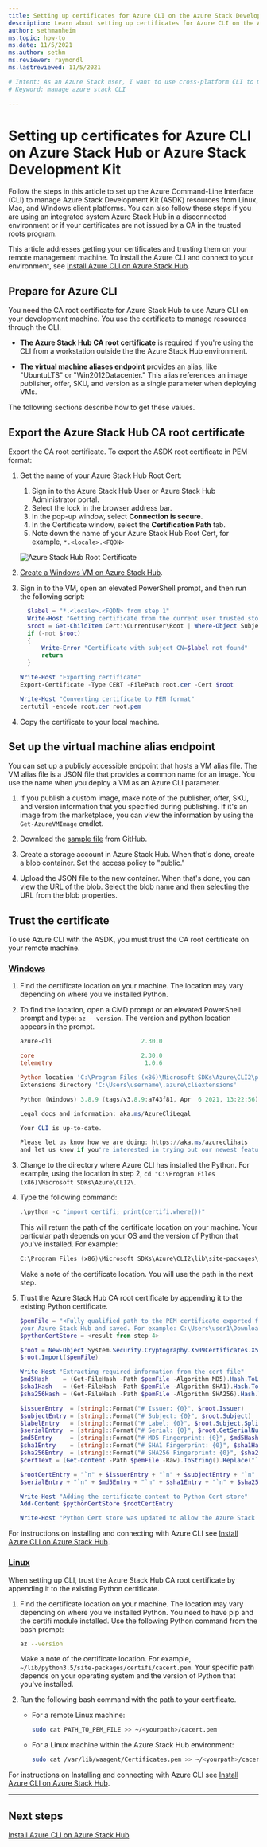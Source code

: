 ```yaml
---
title: Setting up certificates for Azure CLI on the Azure Stack Development Kit (ASDK)? | Microsoft Docs
description: Learn about setting up certificates for Azure CLI on the Azure Stack Development Kit Azure Stack Development Kit.
author: sethmanheim
ms.topic: how-to
ms.date: 11/5/2021
ms.author: sethm
ms.reviewer: raymondl
ms.lastreviewed: 11/5/2021

# Intent: As an Azure Stack user, I want to use cross-platform CLI to manage and deploy resources on Azure Stack.
# Keyword: manage azure stack CLI

---
```


# Setting up certificates for Azure CLI on Azure Stack Hub or Azure Stack Development Kit

Follow the steps in this article to set up the Azure Command-Line Interface (CLI) to manage Azure Stack Development Kit (ASDK) resources from Linux, Mac, and Windows client platforms. You can also follow these steps if you are using an integrated system Azure Stack Hub in a disconnected environment or if your certificates are not issued by a CA in the trusted roots program.

This article addresses getting your certificates and trusting them on your remote management machine. To install the Azure CLI and connect to your environment, see [Install Azure CLI on Azure Stack Hub](../user/azure-stack-version-profiles-azurecli2.md).

## Prepare for Azure CLI

You need the CA root certificate for Azure Stack Hub to use Azure CLI on your development machine. You use the certificate to manage resources through the CLI.

 - **The Azure Stack Hub CA root certificate** is required if you're using the CLI from a workstation outside the the Azure Stack Hub environment. 

 - **The virtual machine aliases endpoint** provides an alias, like "UbuntuLTS" or "Win2012Datacenter." This alias references an image publisher, offer, SKU, and version as a single parameter when deploying VMs.  

The following sections describe how to get these values.

## Export the Azure Stack Hub CA root certificate

Export the CA root certificate. To export the ASDK root certificate in PEM format:

1. Get the name of your Azure Stack Hub Root Cert:
    1. Sign in to the Azure Stack Hub User or Azure Stack Hub Administrator portal.
    2. Select the lock in the browser address bar.
    3. In the pop-up window, select **Connection is secure**.
    4. In the Certificate window, select the **Certification Path** tab.
    5. Note down the name of your Azure Stack Hub Root Cert, for example, `*.<locale>.<FQDN>`

    ![Azure Stack Hub Root Certificate](../user/media/azure-stack-version-profiles-azurecli2/root-cert-name.png)

2. [Create a Windows VM on Azure Stack Hub](../user/azure-stack-quick-windows-portal.md).

3. Sign in to the VM, open an elevated PowerShell prompt, and then run the following script:

    ```powershell  
      $label = "*.<locale>.<FQDN> from step 1"
      Write-Host "Getting certificate from the current user trusted store with subject CN=$label"
      $root = Get-ChildItem Cert:\CurrentUser\Root | Where-Object Subject -eq "CN=$label" | select -First 1
      if (-not $root)
      {
          Write-Error "Certificate with subject CN=$label not found"
          return
      }

    Write-Host "Exporting certificate"
    Export-Certificate -Type CERT -FilePath root.cer -Cert $root

    Write-Host "Converting certificate to PEM format"
    certutil -encode root.cer root.pem
    ```

4. Copy the certificate to your local machine.

## Set up the virtual machine alias endpoint

You can set up a publicly accessible endpoint that hosts a VM alias file. The VM alias file is a JSON file that provides a common name for an image. You use the name when you deploy a VM as an Azure CLI parameter.

1. If you publish a custom image, make note of the publisher, offer, SKU, and version information that you specified during publishing. If it's an image from the marketplace, you can view the information by using the ```Get-AzureVMImage``` cmdlet.  

2. Download the [sample file](https://raw.githubusercontent.com/Azure/azure-rest-api-specs/master/arm-compute/quickstart-templates/aliases.json) from GitHub.

3. Create a storage account in Azure Stack Hub. When that's done, create a blob container. Set the access policy to "public."  

4. Upload the JSON file to the new container. When that's done, you can view the URL of the blob. Select the blob name and then selecting the URL from the blob properties.


## Trust the certificate

To use Azure CLI with the ASDK, you must trust the CA root certificate on your remote machine.

### [Windows](#tab/win)

1. Find the certificate location on your machine. The location may vary depending on where you've installed Python. 

2. To find the location, open a CMD prompt or an elevated PowerShell prompt and type: `az --version`. The version and python location appears in the prompt.

    ```powershell
    azure-cli                         2.30.0

    core                              2.30.0
    telemetry                          1.0.6

    Python location 'C:\Program Files (x86)\Microsoft SDKs\Azure\CLI2\python.exe'
    Extensions directory 'C:\Users\username\.azure\cliextensions'

    Python (Windows) 3.8.9 (tags/v3.8.9:a743f81, Apr  6 2021, 13:22:56) [MSC v.1928 32 bit (Intel)]

    Legal docs and information: aka.ms/AzureCliLegal

    Your CLI is up-to-date.

    Please let us know how we are doing: https://aka.ms/azureclihats
    and let us know if you're interested in trying out our newest features: https://aka.ms/CLIUXstudy
    ```

3. Change to the directory where Azure CLI has installed the Python. For example, using the location in step 2, `cd "C:\Program Files (x86)\Microsoft SDKs\Azure\CLI2\`.
4. Type the following command:

    ```powershell  
    .\python -c "import certifi; print(certifi.where())"
    ```

    This will return the path of the certificate location on your machine. Your particular path depends on your OS and the version of Python that you've installed. For example:

    ```powershell
    C:\Program Files (x86)\Microsoft SDKs\Azure\CLI2\lib\site-packages\certifi\cacert.pem
    ```

    Make a note of the certificate location. You will use the path in the next step.

2. Trust the Azure Stack Hub CA root certificate by appending it to the existing Python certificate.

    ```powershell
    $pemFile = "<Fully qualified path to the PEM certificate exported from `
    your Azure Stack Hub and saved. For example: C:\Users\user1\Downloads\root.pem."
    $pythonCertStore = <result from step 4>

    $root = New-Object System.Security.Cryptography.X509Certificates.X509Certificate2
    $root.Import($pemFile)

    Write-Host "Extracting required information from the cert file"
    $md5Hash    = (Get-FileHash -Path $pemFile -Algorithm MD5).Hash.ToLower()
    $sha1Hash   = (Get-FileHash -Path $pemFile -Algorithm SHA1).Hash.ToLower()
    $sha256Hash = (Get-FileHash -Path $pemFile -Algorithm SHA256).Hash.ToLower()

    $issuerEntry  = [string]::Format("# Issuer: {0}", $root.Issuer)
    $subjectEntry = [string]::Format("# Subject: {0}", $root.Subject)
    $labelEntry   = [string]::Format("# Label: {0}", $root.Subject.Split('=')[-1])
    $serialEntry  = [string]::Format("# Serial: {0}", $root.GetSerialNumberString().ToLower())
    $md5Entry     = [string]::Format("# MD5 Fingerprint: {0}", $md5Hash)
    $sha1Entry    = [string]::Format("# SHA1 Fingerprint: {0}", $sha1Hash)
    $sha256Entry  = [string]::Format("# SHA256 Fingerprint: {0}", $sha256Hash)
    $certText = (Get-Content -Path $pemFile -Raw).ToString().Replace("`r`n","`n")

    $rootCertEntry = "`n" + $issuerEntry + "`n" + $subjectEntry + "`n" + $labelEntry + "`n" + `
    $serialEntry + "`n" + $md5Entry + "`n" + $sha1Entry + "`n" + $sha256Entry + "`n" + $certText

    Write-Host "Adding the certificate content to Python Cert store"
    Add-Content $pythonCertStore $rootCertEntry

    Write-Host "Python Cert store was updated to allow the Azure Stack Hub CA root certificate"
    ```

For instructions on installing and connecting with Azure CLI see [Install Azure CLI on Azure Stack Hub](../user/azure-stack-version-profiles-azurecli2.md).

### [Linux](#tab/lin)

When setting up CLI, trust the Azure Stack Hub CA root certificate by appending it to the existing Python certificate.

1. Find the certificate location on your machine. The location may vary depending on where you've installed Python. You need to have pip and the certifi module installed. Use the following Python command from the bash prompt:

    ```bash  
    az --version
    ```

    Make a note of the certificate location. For example, `~/lib/python3.5/site-packages/certifi/cacert.pem`. Your specific path depends on your operating system and the version of Python that you've installed.

2. Run the following bash command with the path to your certificate.

   - For a remote Linux machine:

     ```bash  
     sudo cat PATH_TO_PEM_FILE >> ~/<yourpath>/cacert.pem
     ```

   - For a Linux machine within the Azure Stack Hub environment:

     ```bash  
     sudo cat /var/lib/waagent/Certificates.pem >> ~/<yourpath>/cacert.pem
     ```

For instructions on Installing and connecting with Azure CLI see [Install Azure CLI on Azure Stack Hub](../user/azure-stack-version-profiles-azurecli2.md).

---

## Next steps

[Install Azure CLI on Azure Stack Hub](../user/azure-stack-version-profiles-azurecli2.md)
